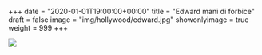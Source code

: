 +++
date = "2020-01-01T19:00:00+00:00"
title = "Edward mani di forbice"
draft = false
image = "img/hollywood/edward.jpg"
showonlyimage = true
weight = 999
+++
<!--more-->

![](/img/hollywood/edward.jpg)
